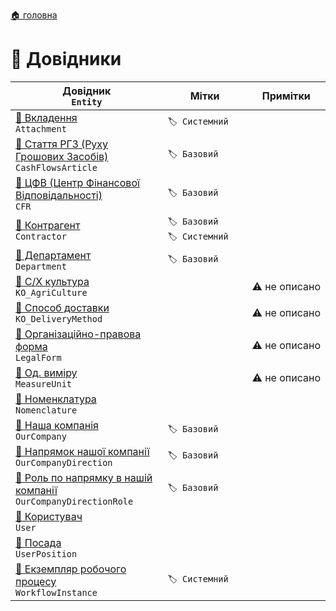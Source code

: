 ﻿[🏠 головна](../README.MD)

#  📘 Довідники

| Довідник </br> `Entity` | Мітки | Примітки |
| --- | --- | --- |
| [📘 Вкладення](./Attachment.md) </br> `Attachment` | `🏷️ Системний` | |
| [📘 Стаття РГЗ (Руху Грошових Засобів)](./CashFlowsArticle.md) </br> `CashFlowsArticle` | `🏷️ Базовий` | |
| [📘 ЦФВ (Центр Фінансової Відповідальності)](./CFR.md) </br> `CFR` | `🏷️ Базовий`  | |
| [📘 Контрагент](./Contractor.md) </br> `Contractor` | `🏷️ Базовий` `🏷️ Системний`  | |
| [📘 Департамент](./Department.md) </br> `Department` | `🏷️ Базовий`  | |
| [📘 С/Х культура](./KO_AgriCulture.md) </br> `KO_AgriCulture` |  | ⚠️ не описано |
| [📘 Способ доставки](./KO_DeliveryMethod.md) </br> `KO_DeliveryMethod` |  | ⚠️ не описано |
| [📘 Організаційно-правова форма](./LegalForm.md) </br> `LegalForm` | | ⚠️ не описано |
| [📘 Од. виміру](./MeasureUnit.md) </br> `MeasureUnit` | | ⚠️ не описано |
| [📘 Номенклатура](./Nomenclature.md) </br> `Nomenclature`  | | |
| [📘 Наша компанія](./OurCompany.md) </br> `OurCompany` | `🏷️ Базовий`  | |
| [📘 Напрямок нашої компанії](./OurCompanyDirection.md) </br> `OurCompanyDirection` | `🏷️ Базовий`  | |
| [📘 Роль по напрямку в нашій компанії](./OurCompanyDirectionRole.md) </br> `OurCompanyDirectionRole` | `🏷️ Базовий`  | |
| [📘 Користувач](./User.md) </br> `User`  | | |
| [📘 Посада](./UserPosition.md) </br> `UserPosition`  | | |
| [📘 Екземпляр робочого процесу](./WorkflowInstance.md) </br> `WorkflowInstance` | `🏷️ Системний`  | |
